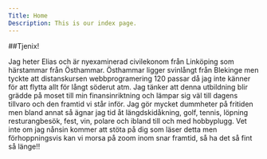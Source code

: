 ```yaml
---
Title: Home
Description: This is our index page.
---
```



##Tjenix!

Jag heter Elias och är nyexaminerad civilekonom från Linköping som härstammar från Östhammar. Östhammar ligger svinlångt från Blekinge men tyckte att distanskursen webbprogramering 120 passar då jag inte känner för att flytta allt för långt söderut atm. Jag tänker att denna utbildning blir grädde på moset till min finansinriktning och lämpar sig väl till dagens tillvaro och den framtid vi står inför. Jag gör mycket dummheter på fritiden men bland annat så ägnar jag tid åt längdskidåkning, golf, tennis, löpning resturangbesök, fest, vin, polare och ibland till och med hobbyplugg. Vet inte om jag nånsin kommer att stöta på dig som läser detta men förhoppningsvis kan vi morsa på zoom inom snar framtid, så ha det så fint så länge!!
